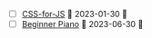 - [ ] [CSS-for-JS](https://courses.joshwcomeau.com/css-for-js/01-rendering-logic-1/09-flow-layout) 📅 2023-01-30 🔼 
- [ ] [Beginner Piano](https://www.udemy.com/course/beginner-piano/learn/lecture/3305694#overview) 📅 2023-06-30 🔼 []()